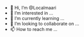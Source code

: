 - 👋 Hi, I’m @Localmaari
- 👀 I’m interested in ...
- 🌱 I’m currently learning ...
- 💞️ I’m looking to collaborate on ...
- 📫 How to reach me ...

<!---
Localmaari/Localmaari is a ✨ special ✨ repository because its `README.md` (this file) appears on your GitHub profile.
You can click the Preview link to take a look at your changes.
--->
